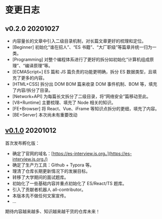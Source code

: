 # 变更日志

<!--

## v0.3.0 2020xxxx - 规划中

* 开始专题模式，取代大面积浅尝而止的风格，对每个部分对核心知识逐个实战和解析。
* 引入标题的“对号”机制，对于以专题认真探讨完毕的主题可以在标题中加入“对号”，目标 100% 覆盖率。
* 引入大量 MarkDown 绘制的原创图，每张图都融合了自己独特的思考。
* [Beginner]
  * 新增“es-people”、“es-story”篇
* [Programming]
  * 算法实战代码全量转移到 [@hylerrix/deno-algorithm](https://github.com/hylerrix/deno-algorithm) 仓库中维护。
  * 此仓库暂未公开，考虑是否合并为一个仓库？这样每个仓库的明确性不高但可以集中 star。
  * 开启重修“计算机科学与技术”计划，以更广阔的视野填充了计算机体系大量内容。
* [ECMAScript+] JavaScript Practice 篇的代码实战部分进行了转移...
  * 转移到哪里？可以考虑转移到此仓库的非 articles 目录下
* [HTML+CSS]
* [Network+API]
  * 根据近期实战经验，重点填充了单点登录相关的内容。
* [V8+Runtime]
  * 对 V8/Deno 进行了更多的探讨。
* [FE+Browser]
* [BE+Server]
  * 根据自身 Node/Deno 后端框架开发/部署实战经验，填充了大量内容，目录进行更细致地拆分。

-->

## v0.2.0 20201027

* 内容量长的文章中引入二级目录机制，对长篇文章更好的梳理和定位。
* [Beginner] 初始化“谁在招人”、“ES 书籍”、“大厂职级”等篇章并统一归为一类。
* [Programming] 对整个编程体系进行了更好的拆分如初始化“计算机组成原理”、“编译原理”等。
* [ECMAScript+] ES 篇和 JS 篇负责的功能更明确，拆分 ES 数据类型，且填充了更多的内容。
* [HTML+CSS] 拆分出 DOM BOM 篇来收录 DOM 事件机制、BOM 等，填充了内容/拆分了目录。
* [Network+API] 为每篇长文拆分了二级目录，将“网络安全”篇移动至此。
* [V8+Runtime] 主要梳理、填充了 Node 相关的知识。
* [FE+Browser] 将 React、Vue、iFrame 等知识点拆分的更细，填充了内容。
* [BE+Server] 本次尚未有重要改动

## [v0.1.0](https://github.com/hylerrix/es-interview/releases/tag/v0.1.0) 20201012

首次发布孵化版：

- 确定了官网的域名：[https://es-interview.js.org。](https://es-interview.js.org./)
- 确定了生产力工具：Github + Typora 等。
- 理清了仓库长期更新情况下的发展目标。
- 转移了大学期间的面试题库。
- 初始化了一些基础内容并重点初始化了 ES/React/TS 题库。
- 引入了贡献者机器人 all-contributor。
- 本版本先不做任何文案宣传。
- ...

期待内容越来越多、知识越来越干货的仓库未来！